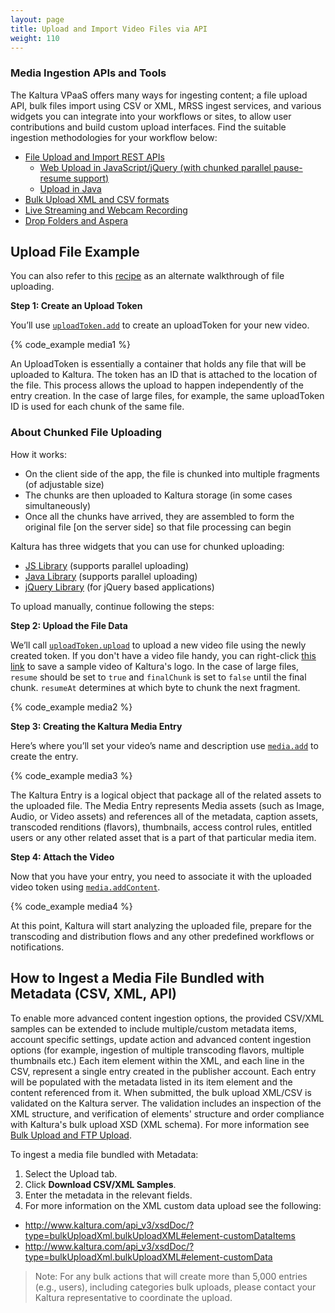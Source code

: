 ```yaml
---
layout: page
title: Upload and Import Video Files via API
weight: 110
---
```


### Media Ingestion APIs and Tools  

The Kaltura VPaaS offers many ways for ingesting content; a file upload API, bulk files import using CSV or XML, MRSS ingest services, and various widgets you can integrate into your workflows or sites, to allow user contributions and build custom upload interfaces.
Find the suitable ingestion methodologies for your workflow below:

* [File Upload and Import REST APIs](https://developer.kaltura.com/workflows/Ingest_and_Upload_Media)
  * [Web Upload in JavaScript/jQuery (with chunked parallel pause-resume support)](https://github.com/kaltura/chunked-file-upload-jquery)
  * [Upload in Java](https://github.com/kaltura/Sample-Kaltura-Chunked-Upload-Java)
* [Bulk Upload XML and CSV formats](/api-docs/Ingest_and_Upload_Media/Bulk-Content-Ingestion.html)
* [Live Streaming and Webcam Recording](https://developer.kaltura.com/workflows/Live_Stream_and_Broadcast)
* [Drop Folders and Aspera](https://knowledge.kaltura.com/node/737)

## Upload File Example

You can also refer to this [recipe](https://developer.kaltura.org/recipes/upload) as an alternate walkthrough of file uploading.

**Step 1: Create an Upload Token**

You’ll use [`uploadToken.add`](https://developer.kaltura.com/console/service/uploadToken/action/add) to create an uploadToken for your new video.

{% code_example media1 %}
&nbsp;

An UploadToken is essentially a container that holds any file that will be uploaded to Kaltura. The token has an ID that is attached to the location of the file.  This process allows the upload to happen independently of the entry creation. In the case of large files, for example, the same uploadToken ID is used for each chunk of the same file.

### About Chunked File Uploading

How it works: 
- On the client side of the app, the file is chunked into multiple fragments (of adjustable size)
- The chunks are then uploaded to Kaltura storage (in some cases simultaneously)
- Once all the chunks have arrived, they are assembled to form the original file [on the server side] so that file processing can begin

Kaltura has three widgets that you can use for chunked uploading:
- [JS Library](https://github.com/kaltura/kaltura-parallel-upload-resumablejs) (supports parallel uploading)
- [Java Library](https://github.com/kaltura/Sample-Kaltura-Chunked-Upload-Java) (supports parallel uploading)
- [jQuery Library](https://github.com/kaltura/chunked-file-upload-jquery) (for jQuery based applications)

To upload manually, continue following the steps: 

**Step 2: Upload the File Data**

We’ll call [`uploadToken.upload`](https://developer.kaltura.com/console/service/uploadToken/action/upload) to upload a new video file using the newly created token. If you don't have a video file handy, you can right-click [this link](http://cfvod.kaltura.com/pd/p/811441/sp/81144100/serveFlavor/entryId/1_2bjlk7qb/v/2/flavorId/1_d1ft34uv/fileName/Kaltura_Logo_Animation.flv/name/a.flv) to save a sample video of Kaltura's logo. In the case of large files, `resume` should be set to `true` and `finalChunk` is set to `false` until the final chunk. `resumeAt` determines at which byte to chunk the next fragment. 

{% code_example media2 %}
&nbsp;

**Step 3: Creating the Kaltura Media Entry**

Here’s where you’ll set your video’s name and description use [`media.add`](https://developer.kaltura.com/console/service/media/action/add) to create the entry.

{% code_example media3 %}
&nbsp;

The Kaltura Entry is a logical object that package all of the related assets to the uploaded file. The Media Entry represents Media assets (such as Image, Audio, or Video assets) and references all of the metadata, caption assets, transcoded renditions (flavors), thumbnails, access control rules, entitled users or any other related asset that is a part of that particular media item.


**Step 4: Attach the Video**

Now that you have your entry, you need to associate it with the uploaded video token using [`media.addContent`](https://developer.kaltura.com/console/service/media/action/addContent). 

{% code_example media4 %}
&nbsp;

At this point, Kaltura will start analyzing the uploaded file, prepare for the transcoding and distribution flows and any other predefined workflows or notifications.



## How to Ingest a Media File Bundled with Metadata (CSV, XML, API)

To enable more advanced content ingestion options, the provided CSV/XML samples can be extended to include multiple/custom metadata items, account specific settings, update action and advanced content ingestion options (for example, ingestion of multiple transcoding flavors, multiple thumbnails etc.) Each item element within the XML, and each line in the CSV, represent a single entry created in the publisher account. Each entry will be populated with the metadata listed in its item element and the content referenced from it. When submitted, the bulk upload XML/CSV is validated on the Kaltura server. The validation includes an inspection of the XML structure, and verification of elements' structure and order compliance with Kaltura's bulk upload XSD (XML schema). For more information see <a href="http://knowledge.kaltura.com/faq/what-bulk-upload-and-ftp-content-ingestion" target="_blank" title="What is bulk and FTP upload">Bulk Upload and FTP Upload</a>.

To ingest a media file bundled with Metadata:

1.  Select the Upload tab.
2.  Click **Download CSV/XML Samples**.
3.  Enter the metadata in the relevant fields.
4.  For more information on the XML custom data upload see the following:

* http://www.kaltura.com/api_v3/xsdDoc/?type=bulkUploadXml.bulkUploadXML#element-customDataItems
* http://www.kaltura.com/api_v3/xsdDoc/?type=bulkUploadXml.bulkUploadXML#element-customData


>Note: For any bulk actions that will create more than 5,000 entries (e.g., users), including categories bulk uploads, please contact your Kaltura representative to coordinate the upload.